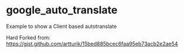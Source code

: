 # google_auto_translate
Example to show a Client based autotranslate

Hard Forked from:
https://gist.github.com/artturik/15bed885bcec6faa95eb73acb2e2ae54
